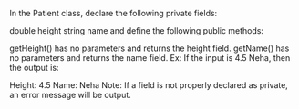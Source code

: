 In the Patient class, declare the following private fields:

double height
string name
and define the following public methods:

getHeight() has no parameters and returns the height field.
getName() has no parameters and returns the name field.
Ex: If the input is 4.5 Neha, then the output is:

Height: 4.5
Name: Neha
Note: If a field is not properly declared as private, an error message will be output.
